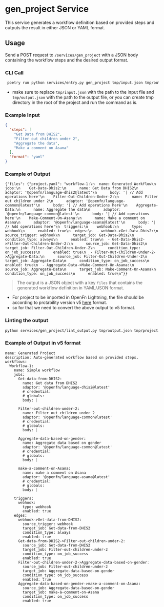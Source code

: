 # gen_project Service

This service generates a workflow definition based on provided steps and outputs the result in either JSON or YAML format.

## Usage

Send a POST request to `/services/gen_project` with a JSON body containing the workflow steps and the desired output format.

### CLI Call
  
  ```bash
   poetry run python services/entry.py gen_project tmp/input.json tmp/output.json
  ```

- make sure to replace `tmp/input.json` with the path to the input file and `tmp/output.json` with the path to the output file, or you can create tmp directory in the root of the project and run the command as is.

### Example Input

```json
{
  "steps": [
    "Get Data from DHIS2",
    "Filter out children under 2",
    "Aggregate the data",
    "Make a comment on Asana"
  ],
  "format": "yaml"
}

```

### Example of Output

```json:-
{"files": {"project.yaml": "workflow-1:\n  name: Generated Workflow\n  jobs:\n    Get-Data-Dhis2:\n      name: Get Data from DHIS2\n      adaptor: '@openfn/language-dhis2@latest'\n      body: '| // Add operations here'\n    Filter-Out-Children-Under-2:\n      name: Filter out children under 2\n      adaptor: '@openfn/language-common@latest'\n      body: '| // Add operations here'\n    Aggregate-Data:\n      name: Aggregate the data\n      adaptor: '@openfn/language-common@latest'\n      body: '| // Add operations here'\n    Make-Comment-On-Asana:\n      name: Make a comment on Asana\n      adaptor: '@openfn/language-asana@latest'\n      body: '| // Add operations here'\n  triggers:\n    webhook:\n      type: webhook\n      enabled: true\n  edges:\n  - webhook->Get-Data-Dhis2:\n      source_trigger: webhook\n      target_job: Get-Data-Dhis2\n      condition_type: always\n      enabled: true\n  - Get-Data-Dhis2->Filter-Out-Children-Under-2:\n      source_job: Get-Data-Dhis2\n      target_job: Filter-Out-Children-Under-2\n      condition_type: on_job_success\n      enabled: true\n  - Filter-Out-Children-Under-2->Aggregate-Data:\n      source_job: Filter-Out-Children-Under-2\n      target_job: Aggregate-Data\n      condition_type: on_job_success\n      enabled: true\n  - Aggregate-Data->Make-Comment-On-Asana:\n      source_job: Aggregate-Data\n      target_job: Make-Comment-On-Asana\n      condition_type: on_job_success\n      enabled: true\n"}}
```

> The output is a JSON object with a key `files` that contains the generated workflow definition in YAML/JSON format.

- For project to be imported in OpenFn Lightning, the file should be according to protability version v5 [here](https://docs.openfn.org/documentation/deploy/portability#the-project-spec) format.
- so for that we need to convert the above output to v5 format.

### Linting the output

```bash
python services/gen_project/lint_output.py tmp/output.json tmp/project.yaml
```

### Example of Output in v5 format

```yaml:-
name: Generated Project
description: Auto-generated workflow based on provided steps.
workflows:
  Workflow-1:
    name: Simple workflow
    jobs:
      Get-data-from-DHIS2:
        name: Get data from DHIS2
        adaptor: '@openfn/language-dhis2@latest'
        # credential:
        # globals:
        body: |

      Filter-out-children-under-2:
        name: Filter out children under 2
        adaptor: '@openfn/language-common@latest'
        # credential:
        # globals:
        body: |

      Aggregate-data-based-on-gender:
        name: Aggregate data based on gender
        adaptor: '@openfn/language-common@latest'
        # credential:
        # globals:
        body: |
    
      make-a-comment-on-Asana:
        name: make a comment on Asana
        adaptor: '@openfn/language-asana@latest'
        # credential:
        # globals:
        body: |
     
    triggers:
      webhook:
        type: webhook
        enabled: true
    edges:
      webhook->Get-data-from-DHIS2:
        source_trigger: webhook
        target_job: Get-data-from-DHIS2
        condition_type: always
        enabled: true
      Get-data-from-DHIS2->Filter-out-children-under-2:
        source_job: Get-data-from-DHIS2
        target_job: Filter-out-children-under-2
        condition_type: on_job_success
        enabled: true
      Filter-out-children-under-2->Aggregate-data-based-on-gender:
        source_job: Filter-out-children-under-2
        target_job: Aggregate-data-based-on-gender
        condition_type: on_job_success
        enabled: true
      Aggregate-data-based-on-gender->make-a-comment-on-Asana:
        source_job: Aggregate-data-based-on-gender
        target_job: make-a-comment-on-Asana
        condition_type: on_job_success
        enabled: true
```
